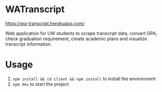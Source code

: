 # WATranscript

https://wa-transcript.herokuapp.com/

Web application for UW students to scrape transcript data, convert GPA, check graduation requirement, create academic plans and visualize transcript information.

# Usage

1. `npm install && cd client && npm install` to install the environment
2. `npm dev` to start the project
